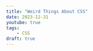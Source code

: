```yaml
---
title: "Weird Things About CSS"
date: 2023-12-31
youtube: true
tags:
	- CSS
draft: true
---
```


<lite-youtube videoid="z8AuhLf2uxQ"></lite-youtube>
